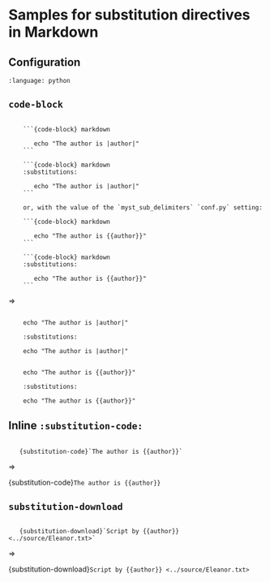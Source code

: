 Samples for substitution directives in Markdown
===============================================

Configuration
-------------

```{literalinclude} conf.py
:language: python
```

``code-block``
--------------

```{code-block} markdown

    ```{code-block} markdown

       echo "The author is |author|"
    ```

    ```{code-block} markdown
    :substitutions:

       echo "The author is |author|"
    ```

    or, with the value of the `myst_sub_delimiters` `conf.py` setting:

    ```{code-block} markdown

       echo "The author is {{author}}"
    ```

    ```{code-block} markdown
    :substitutions:

       echo "The author is {{author}}"
    ```
```

=>

```{code-block} markdown

    echo "The author is |author|"
```

```{code-block} markdown
    :substitutions:

    echo "The author is |author|"
```

```{code-block} markdown

    echo "The author is {{author}}"
```

```{code-block} markdown
    :substitutions:

    echo "The author is {{author}}"
```

Inline ``:substitution-code:``
------------------------------

```{code-block} markdown

   {substitution-code}`The author is {{author}}`
```

=>

{substitution-code}`The author is {{author}}`

``substitution-download``
-------------------------

```{code-block} markdown

   {substitution-download}`Script by {{author}} <../source/Eleanor.txt>`
```

=>

{substitution-download}`Script by {{author}} <../source/Eleanor.txt>`
